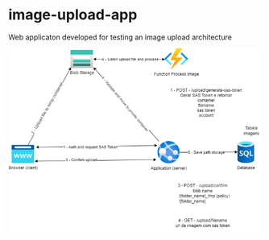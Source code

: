 # image-upload-app

Web applicaton developed for testing an image upload architecture

![architecture-design](./docs/architecture-design.png)
